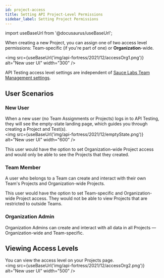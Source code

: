 ```yaml
---
id: project-access
title: Setting API Project-Level Permissions
sidebar_label: Setting Project Permissions
---
```


import useBaseUrl from '@docusaurus/useBaseUrl';


When creating a new Project, you can assign one of two access level permissions: Team-specific (if you're part of one) or **Organization**-wide.

<img src={useBaseUrl('img/api-fortress/2021/12/accessOrg1.png')} alt="New user UI" width="300" />

API Testing access level settings are independent of [Sauce Labs Team Management settings](/basics/acct-team-mgmt-hub/).



## User Scenarios

### New User
When a new user (no Team Assignments or Projects) logs in to API Testing, they will see the empty-state landing page, which guides you through creating a Project and Test(s).<br/><img src={useBaseUrl('img/api-fortress/2021/12/emptyState.png')} alt="New user UI" width="600" />

This user would have the option to set Organization-wide Project access and would only be able to see the Projects that they created.

### Team Member
A user who belongs to a Team can create and interact with their own Team's Projects and Organization-wide Projects.

This user would have the option to set Team-specific and Organization-wide Project access. They would not be able to view Projects that are restricted to outside Teams.

### Organization Admin
Organization Admins can create and interact with all data in all Projects &#8212; Organization-wide and Team-specific.

## Viewing Access Levels
You can view the access level on your Projects page.<br/><img src={useBaseUrl('img/api-fortress/2021/12/accessOrg2.png')} alt="New user UI" width="500" />
